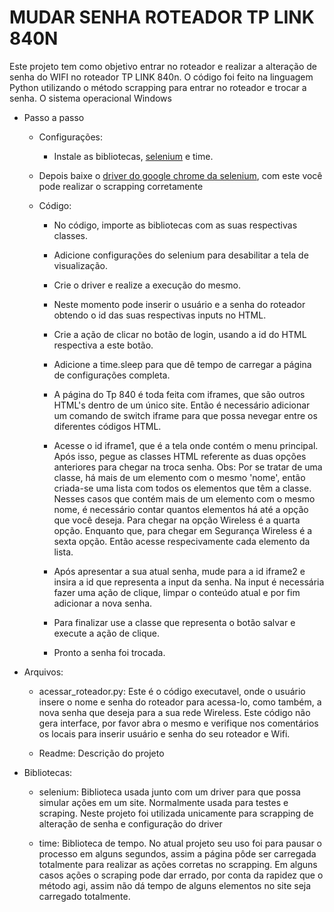 # MUDAR SENHA ROTEADOR TP LINK 840N

Este projeto tem como objetivo entrar no roteador e realizar a alteração de senha do WIFI no roteador TP LINK 840n. O código foi feito na linguagem Python utilizando o método scrapping para entrar no roteador e trocar a senha. O sistema operacional Windows

  - Passo a passo
    
    - Configurações:
    
      - Instale as bibliotecas, <a href="https://selenium-python.readthedocs.io">selenium</a> e time.
    
    - Depois baixe o <a href="https://chromedriver.storage.googleapis.com/index.html?path=84.0.4147.30/">driver do google chrome da selenium</a>, com este você pode realizar o scrapping corretamente
    
    - Código:
    
      - No código, importe as bibliotecas com as suas respectivas classes.
      
      - Adicione configurações do selenium para desabilitar a tela de visualização.
      
      - Crie o driver e realize a execução do mesmo.
      
      - Neste momento pode inserir o usuário e a senha do roteador obtendo o id das suas respectivas inputs no HTML.
      
      - Crie a ação de clicar no botão de login, usando a id do HTML respectiva a este botão.
      
      - Adicione a time.sleep para que dê tempo de carregar a página de configurações completa.
      
      - A página do Tp 840 é toda feita com iframes, que são outros HTML's dentro de um único site. Então é necessário adicionar um comando de switch iframe para que possa nevegar entre os diferentes códigos HTML.
      
      - Acesse o id iframe1, que é a tela onde contém o menu principal. Após isso, pegue as classes HTML referente as duas opções anteriores para chegar na troca senha. Obs: Por se tratar de uma classe, há mais de um elemento com o mesmo 'nome', então criada-se uma lista com todos os elementos que têm a classe. Nesses casos que contém mais de um elemento com o mesmo nome, é necessário contar quantos elementos há até a opção que você deseja. Para chegar na opção Wireless é a quarta opção. Enquanto que, para chegar em Segurança Wireless é a sexta opção. Então acesse respecivamente cada elemento da lista.  
      
      - Após apresentar a sua atual senha, mude para a id iframe2 e insira a id que representa a input da senha. Na input é necessária fazer uma ação de clique, limpar o conteúdo atual e por fim adicionar a nova senha.
      
      - Para finalizar use a classe que representa o botão salvar e execute a ação de clique.
      
      - Pronto a senha foi trocada.

  - Arquivos:
  
    - acessar_roteador.py: Este é o código executavel, onde o usuário insere o nome e senha do roteador para acessa-lo, como também, a nova senha que deseja para a sua rede Wireless. Este código não gera interface, por favor abra o mesmo e verifique nos comentários os locais para inserir usuário e senha do seu roteador e Wifi.
    
    - Readme: Descrição do projeto
    
  - Bibliotecas:
    
    - selenium: Biblioteca usada junto com um driver para que possa simular ações em um site. Normalmente usada para testes e scraping. Neste projeto foi utilizada unicamente para scrapping de alteração de senha e configuração do driver 
    
    - time: Biblioteca de tempo. No atual projeto seu uso foi para pausar o processo em alguns segundos, assim a página pôde ser carregada totalmente para realizar as ações corretas no scrapping. Em alguns casos ações o scraping pode dar errado, por conta da rapidez que o método agi, assim não dá tempo de alguns elementos no site seja carregado totalmente.
    
    
